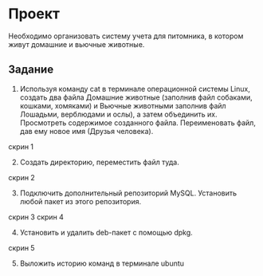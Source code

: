 # Проект
Необходимо организовать систему учета для питомника, в котором живут
домашние и вьючные животные.

## Задание
1. Используя команду cat в терминале операционной системы Linux, создать
два файла Домашние животные (заполнив файл собаками, кошками,
хомяками) и Вьючные животными заполнив файл Лошадьми, верблюдами и
ослы), а затем объединить их. Просмотреть содержимое созданного файла.
Переименовать файл, дав ему новое имя (Друзья человека).

скрин 1

2. Создать директорию, переместить файл туда.

скрин 2

3. Подключить дополнительный репозиторий MySQL. Установить любой пакет
из этого репозитория.

скрин 3
скрин 4

4. Установить и удалить deb-пакет с помощью dpkg.

скрин 5

5. Выложить историю команд в терминале ubuntu
